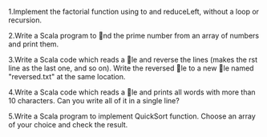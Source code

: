 1.Implement the factorial function using to and reduceLeft, without a loop or recursion.

2.Write a Scala program to nd the prime number from an array of numbers and print them.

3.Write a Scala code which reads a le and reverse the lines (makes the rst line as the last one, and so on). Write the reversed le to a new le named "reversed.txt" at the same location.

4.Write a Scala code which reads a le and prints all words with more than 10 characters. Can you write all of it in a single line?

5.Write a Scala program to implement QuickSort function. Choose an array of your choice and check the result.
